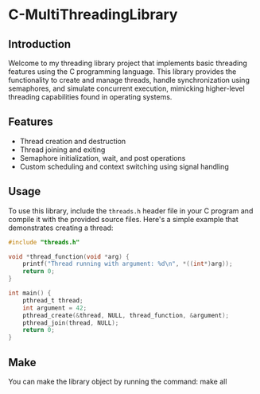 # C-MultiThreadingLibrary

## Introduction
Welcome to my threading library project that implements basic threading features using the C programming language. 
This library provides the functionality to create and manage threads, handle synchronization using semaphores, and simulate concurrent execution, mimicking higher-level threading capabilities found in operating systems.

## Features
- Thread creation and destruction
- Thread joining and exiting
- Semaphore initialization, wait, and post operations
- Custom scheduling and context switching using signal handling

## Usage
To use this library, include the `threads.h` header file in your C program and compile it with the provided source files. Here's a simple example that demonstrates creating a thread:

```c
#include "threads.h"

void *thread_function(void *arg) {
    printf("Thread running with argument: %d\n", *((int*)arg));
    return 0;
}

int main() {
    pthread_t thread;
    int argument = 42;
    pthread_create(&thread, NULL, thread_function, &argument);
    pthread_join(thread, NULL);
    return 0;
}
```
## Make
You can make the library object by running the command: make all

